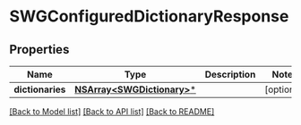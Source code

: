 # SWGConfiguredDictionaryResponse

## Properties
Name | Type | Description | Notes
------------ | ------------- | ------------- | -------------
**dictionaries** | [**NSArray&lt;SWGDictionary&gt;***](SWGDictionary.md) |  | [optional] 

[[Back to Model list]](../README.md#documentation-for-models) [[Back to API list]](../README.md#documentation-for-api-endpoints) [[Back to README]](../README.md)


